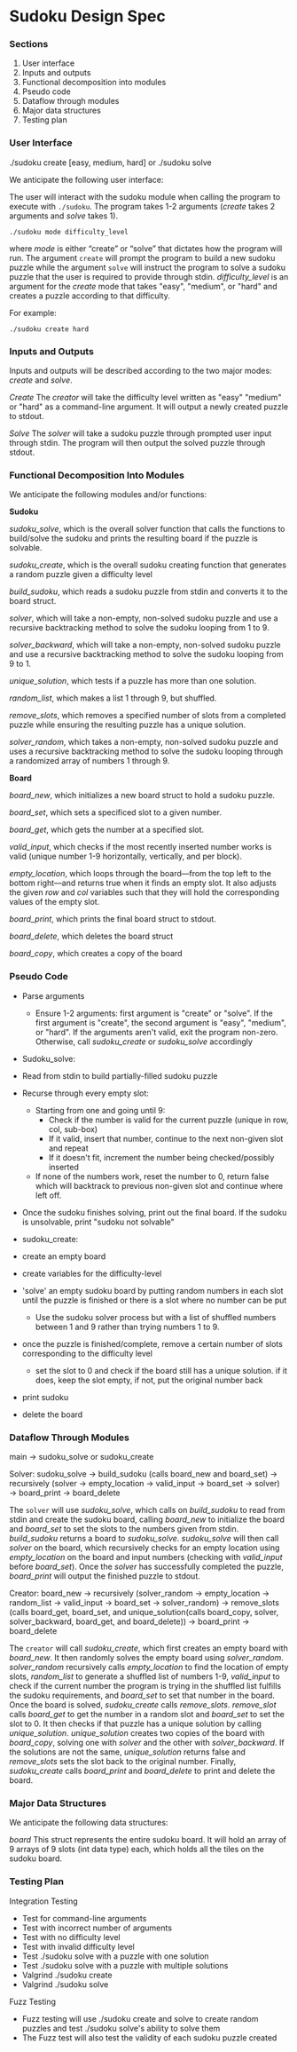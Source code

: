 # Sudoku Design Spec

### Sections
1. User interface
2. Inputs and outputs
3. Functional decomposition into modules
4. Pseudo code
5. Dataflow through modules
6. Major data structures
7. Testing plan


### User Interface

./sudoku create [easy, medium, hard] or ./sudoku solve

We anticipate the following user interface:

The user will interact with the sudoku module when calling the program to execute with `./sudoku`. The program takes 1-2 arguments (_create_ takes 2 arguments and _solve_ takes 1).
```
./sudoku mode difficulty_level
```
where *mode* is either “create” or “solve” that dictates how the program will run.  The argument `create` will prompt the program to build a new sudoku puzzle while the argument `solve` will instruct the program to solve a sudoku puzzle that the user is required to provide through stdin.
*difficulty_level* is an argument for the _create_ mode that takes "easy", "medium", or "hard" and creates a puzzle according to that difficulty.

For example:
```
./sudoku create hard
```


### Inputs and Outputs

Inputs and outputs will be described according to the two major modes: _create_ and _solve_.

*Create*
The _creator_ will take the difficulty level written as "easy" "medium" or "hard" as a command-line argument. It will output a newly created puzzle to stdout.

*Solve*
The _solver_ will take a sudoku puzzle through prompted user input through stdin. The program will then output the solved puzzle through stdout.


### Functional Decomposition Into Modules

We anticipate the following modules and/or functions:

**Sudoku**

*sudoku_solve*, which is the overall solver function that calls the functions to build/solve the sudoku and prints the resulting board if the puzzle is solvable.

*sudoku_create*, which is the overall sudoku creating function that generates a random puzzle given a difficulty level

*build_sudoku*, which reads a sudoku puzzle from stdin and converts it to the board struct.

*solver*, which will take a non-empty, non-solved sudoku puzzle and use a recursive backtracking method to solve the sudoku looping from 1 to 9.

*solver_backward*, which will take a non-empty, non-solved sudoku puzzle and use a recursive backtracking method to solve the sudoku looping from 9 to 1.

*unique_solution*, which tests if a puzzle has more than one solution.

*random_list*, which makes a list 1 through 9, but shuffled.

*remove_slots*, which removes a specified number of slots from a completed puzzle while ensuring the resulting puzzle has a unique solution.

*solver_random*, which takes a non-empty, non-solved sudoku puzzle and uses a recursive backtracking method to solve the sudoku looping through a randomized array of numbers 1 through 9.


**Board**

*board_new*, which initializes a new board struct to hold a sudoku puzzle.

*board_set*, which sets a specificed slot to a given number.

*board_get*, which gets the number at a specified slot.

*valid_input*, which checks if the most recently inserted number works is valid (unique number 1-9 horizontally, vertically, and per block).

*empty_location*, which loops through the board––from the top left to the bottom right––and returns true when it finds an empty slot. It also adjusts the given *row* and *col* variables such that they will hold the corresponding values of the empty slot.

*board_print*, which prints the final board struct to stdout.

*board_delete*, which deletes the board struct

*board_copy*, which creates a copy of the board


### Pseudo Code

* Parse arguments
   * Ensure 1-2 arguments: first argument is "create" or "solve". If the first argument is "create", the second argument is "easy", "medium", or "hard". If the arguments aren't valid, exit the program non-zero. Otherwise, call *sudoku_create* or *sudoku_solve* accordingly

* Sudoku_solve:
* Read from stdin to build partially-filled sudoku puzzle
* Recurse through every empty slot:
    * Starting from one and going until 9:
        * Check if the number is valid for the current puzzle (unique in row, col, sub-box)
        * If it valid, insert that number, continue to the next non-given slot and repeat
        * If it doesn't fit, increment the number being checked/possibly inserted
    * If none of the numbers work, reset the number to 0, return false which will backtrack to previous non-given slot and continue where left off.
* Once the sudoku finishes solving, print out the final board. If the sudoku is unsolvable, print "sudoku not solvable"

* sudoku_create:
* create an empty board
* create variables for the difficulty-level
* 'solve' an empty sudoku board by putting random numbers in each slot until the puzzle is finished or there is a slot where no number can be put
    * Use the sudoku solver process but with a list of shuffled numbers between 1 and 9 rather than trying numbers 1 to 9.
* once the puzzle is finished/complete, remove a certain number of slots corresponding to the difficulty level
    * set the slot to 0 and check if the board still has a unique solution. if it does, keep the slot empty, if not, put the original number back
* print sudoku
* delete the board


### Dataflow Through Modules

main → sudoku_solve or sudoku_create

Solver: sudoku_solve → build_sudoku (calls board_new and board_set) → recursively (solver → empty_location → valid_input → board_set → solver) → board_print → board_delete

The `solver` will use *sudoku_solve*, which calls on *build_sudoku* to read from stdin and create the sudoku board, calling *board_new* to initialize the board and *board_set* to set the slots to the numbers given from stdin. *build_sudoku* returns a board to *sudoku_solve*. *sudoku_solve* will then call *solver* on the board, which recursively checks for an empty location using *empty_location* on the board and input numbers (checking with *valid_input* before *board_set*). Once the *solver* has successfully completed the puzzle, *board_print* will output the finished puzzle to stdout.

Creator: board_new → recursively (solver_random → empty_location → random_list → valid_input → board_set → solver_random) → remove_slots (calls board_get, board_set, and unique_solution(calls board_copy, solver, solver_backward, board_get, and board_delete)) → board_print → board_delete

The `creator` will call *sudoku_create*, which first creates an empty board with *board_new*. It then randomly solves the empty board using *solver_random*. *solver_random* recursively calls *empty_location* to find the location of empty slots, *random_list* to generate a shuffled list of numbers 1-9, *valid_input* to check if the current number the program is trying in the shuffled list fulfills the sudoku requirements, and *board_set* to set that number in the board. Once the board is solved, *sudoku_create* calls *remove_slots*. *remove_slot* calls *board_get* to get the number in a random slot and *board_set* to set the slot to 0. It then checks if that puzzle has a unique solution by calling *unique_solution*. *unique_solution* creates two copies of the board with *board_copy*, solving one with *solver* and the other with *solver_backward*. If the solutions are not the same, *unique_solution* returns false and *remove_slots* sets the slot back to the original number. Finally, *sudoku_create* calls *board_print* and *board_delete* to print and delete the board.


### Major Data Structures

We anticipate the following data structures:

*board*
This struct represents the entire sudoku board. It will hold an array of 9 arrays of 9 slots (int data type) each, which holds all the tiles on the sudoku board.


### Testing Plan

Integration Testing
* Test for command-line arguments
* Test with incorrect number of arguments
* Test with no difficulty level
* Test with invalid difficulty level
* Test ./sudoku solve with a puzzle with one solution
* Test ./sudoku solve with a puzzle with multiple solutions
* Valgrind ./sudoku create
* Valgrind ./sudoku solve 


Fuzz Testing
* Fuzz testing will use ./sudoku create and solve to create random puzzles and test ./sudoku solve's ability to solve them
* The Fuzz test will also test the validity of each sudoku puzzle created

